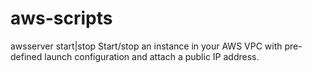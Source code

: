 aws-scripts
===========

awsserver start|stop
Start/stop an instance in your AWS VPC with pre-defined launch configuration and attach a public IP address.
